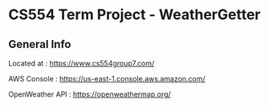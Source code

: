 # CS554 Term Project - WeatherGetter

## General Info

Located at : https://www.cs554group7.com/ 

AWS Console : https://us-east-1.console.aws.amazon.com/

OpenWeather API : https://openweathermap.org/

